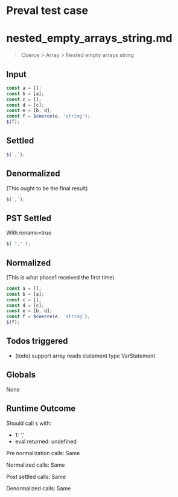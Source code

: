 # Preval test case

# nested_empty_arrays_string.md

> Coerce > Array > Nested empty arrays string

## Input

`````js filename=intro
const a = [];
const b = [a];
const c = [];
const d = [c];
const e = [b, d];
const f = $coerce(e, 'string');
$(f);
`````


## Settled


`````js filename=intro
$(`,`);
`````


## Denormalized
(This ought to be the final result)

`````js filename=intro
$(`,`);
`````


## PST Settled
With rename=true

`````js filename=intro
$( "," );
`````


## Normalized
(This is what phase1 received the first time)

`````js filename=intro
const a = [];
const b = [a];
const c = [];
const d = [c];
const e = [b, d];
const f = $coerce(e, `string`);
$(f);
`````


## Todos triggered


- (todo) support array reads statement type VarStatement


## Globals


None


## Runtime Outcome


Should call `$` with:
 - 1: ','
 - eval returned: undefined

Pre normalization calls: Same

Normalized calls: Same

Post settled calls: Same

Denormalized calls: Same
